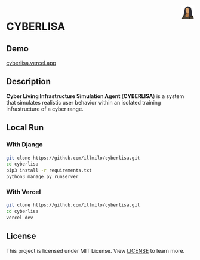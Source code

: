 <img src="logo.png" width="35px" align="right">

# CYBERLISA

## Demo

[cyberlisa.vercel.app](https://cyberlisa.vercel.app)

## Description

**Cyber Living Infrastructure Simulation Agent** (**CYBERLISA**) is a system that simulates realistic user behavior within an isolated training infrastructure of a cyber range.

## Local Run

### With Django

```bash
git clone https://github.com/illmilo/cyberlisa.git
cd cyberlisa
pip3 install -r requirements.txt
python3 manage.py runserver
```

### With Vercel
```bash
git clone https://github.com/illmilo/cyberlisa.git
cd cyberlisa
vercel dev
```

## License
This project is licensed under MIT License. View [LICENSE](LICENSE) to learn more.